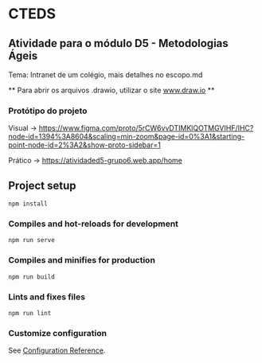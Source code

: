 # CTEDS 
## Atividade para o módulo D5 - Metodologias Ágeis
Tema: Intranet de um colégio, mais detalhes no escopo.md

** Para abrir os arquivos .drawio, utilizar o site www.draw.io **

### Protótipo do projeto
Visual -> https://www.figma.com/proto/5rCW6vvDTIMKlQOTMGVIHF/IHC?node-id=1394%3A8604&scaling=min-zoom&page-id=0%3A1&starting-point-node-id=2%3A2&show-proto-sidebar=1

Prático -> https://atividaded5-grupo6.web.app/home

## Project setup
```
npm install
```

### Compiles and hot-reloads for development
```
npm run serve
```

### Compiles and minifies for production
```
npm run build
```

### Lints and fixes files
```
npm run lint
```

### Customize configuration
See [Configuration Reference](https://cli.vuejs.org/config/).
